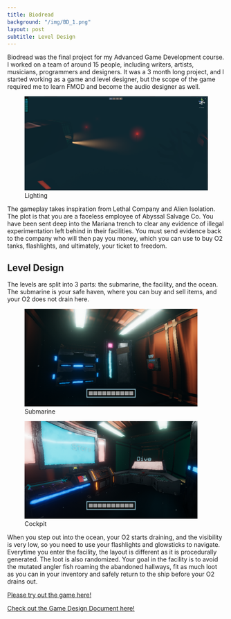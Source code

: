 ```yaml
---
title: Biodread
background: "/img/BD_1.png"
layout: post
subtitle: Level Design
---
```


Biodread was the final project for my Advanced Game Development course. I worked on a team of around 15 people, including writers, artists, musicians, programmers and designers. It was a 3 month long project, and I started working as a game and level designer, but the scope of the game required me to learn FMOD and become the audio designer as well.
<p>
<figure>
  <img src="/img/BD_1.png" alt="Tutorial" width="800">
  <figcaption>Lighting</figcaption>
</figure>
</p>
The gameplay takes inspiration from Lethal Company and Alien Isolation. The plot is that you are a faceless employee of Abyssal Salvage Co. You have been sent deep into the Mariana trench to clear any evidence of illegal experimentation left behind in their facilities. You must send evidence back to the company who will then pay you money, which you can use to buy O2 tanks, flashlights, and ultimately, your ticket to freedom.
<p>
<h2>Level Design</h2>
</p>
The levels are split into 3 parts: the submarine, the facility, and the ocean. The submarine is your safe haven, where you can buy and sell items, and your O2 does not drain here. 
<figure>
    <img src="/img/BD_S1.png" alt="Submarine" width="400">
    <figcaption>Submarine</figcaption>
  </figure>
  <figure>
    <img src="/img/BD_S2.png" alt="Submarine" width="400">
    <figcaption>Cockpit</figcaption>
</figure>
When you step out into the ocean, your O2 starts draining, and the visibility is very low, so you need to use your flashlights and glowsticks to navigate. Everytime you enter the facility, the layout is different as it is procedurally generated. The loot is also randomized. Your goal in the facility is to avoid the mutated angler fish roaming the abandoned hallways, fit as much loot as you can in your inventory and safely return to the ship before your O2 drains out.
<p>
 <a href="https://tomblack.itch.io/chroniclesofstickypete" target="_blank">Please try out the game here!</a>
 </p>
 <p>
 <a href="https://docs.google.com/document/d/1Ut-r1nERe2-Njsdsv3ahboaLMFccejxzuX55LbY6WnA/edit?tab=t.0#heading=h.ttg9rgu8m2bj" target="_blank">Check out the Game Design Document here!</a>
 </p>